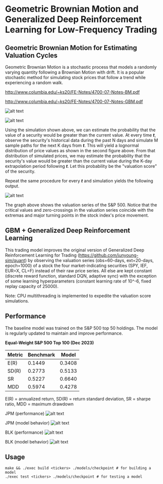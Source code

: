 # Geometric Brownian Motion and Generalized Deep Reinforcement Learning for Low-Frequency Trading

## Geometric Brownian Motion for Estimating Valuation Cycles

Geometric Brownian Motion is a stochastic process that models a randomly varying quantity following a Brownian Motion with drift. It is a popular stochastic method for simulating stock prices that follow a trend while experiencing a random walk.

http://www.columbia.edu/~ks20/FE-Notes/4700-07-Notes-BM.pdf

http://www.columbia.edu/~ks20/FE-Notes/4700-07-Notes-GBM.pdf

![alt text](https://github.com/junyoung-sim/gbm-drl-quant/blob/main/etc/gbm_sample_path.png)

![alt text](https://github.com/junyoung-sim/gbm-drl-quant/blob/main/etc/gbm_lognormal_prices.png)

Using the simulation shown above, we can estimate the probability that the value of a security would be greater than the current value. At every time ***t***, observe the security's historical data during the past N days and simulate M sample paths for the next K days from ***t***. This will yield a lognormal distribution of price values as shown in the second figure above. From that distribution of simulated prices, we may estimate the probability that the security's value would be greater than the current value during the K-day extrapolation period following ***t***. Let this probability be the "valuation score" of the security.

Repeat the same procedure for every ***t*** and simulation yields the following output.

![alt text](https://github.com/junyoung-sim/gbm-drl-quant/blob/main/etc/valuation_cycle_example.png)

The graph above shows the valuation series of the S&P 500. Notice that the critical values and zero-crossings in the valuation series coincide with the extremas and major turning points in the stock index's price movement.

## GBM + Generalized Deep Reinforcement Learning

This trading model improves the original version of Generalized Deep Reinforcement Learning for Trading (https://github.com/junyoung-sim/quant) by observing the valuation series (obs=60-days, ext=20-days, epoch=1000) of a stock the four market-indicating securities (SPY, IEF, EUR=X, CL=F) instead of their raw price series. All else are kept constant (discrete reward function, standard DQN, adaptive sync) with the exception of some learning hyperparameters (constant learning rate of 10^-6, fixed replay capacity of 25000).

Note: CPU multithreading is implemented to expedite the valuation score simulations.

## Performance

The baseline model was trained on the S&P 500 top 50 holdings. The model is regularly updated to maintain and improve performance.

**Equal-Weight S&P 500 Top 100 (Dec 2023)**

| Metric | Benchmark | Model  |
|--------|-----------|--------|
| E(R)   | 0.1449    | 0.3408 |
| SD(R)  | 0.2773    | 0.5133 |
| SR     | 0.5227    | 0.6640 |
| MDD    | 0.5974    | 0.4278 |

E(R) = annualized return, SD(R) = return standard deviation, SR = sharpe ratio, MDD = maximum drawdown

JPM (performance)
![alt text](https://github.com/junyoung-sim/gbm-drl-quant/blob/main/res/test/v1/JPM-test.png)

JPM (model behavior)
![alt text](https://github.com/junyoung-sim/gbm-drl-quant/blob/main/res/test/v1/JPM-analytics.png)

BLK (performance)
![alt text](https://github.com/junyoung-sim/gbm-drl-quant/blob/main/res/test/v1/BLK-test.png)

BLK (model behavior)
![alt text](https://github.com/junyoung-sim/gbm-drl-quant/blob/main/res/test/v1/BLK-analytics.png)

## Usage

~~~
make && ./exec build <tickers> ./models/checkpoint # for building a model
./exec test <tickers> ./models/checkpoint # for testing a model
~~~